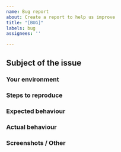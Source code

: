 ```yaml
---
name: Bug report
about: Create a report to help us improve
title: "[BUG]"
labels: bug
assignees: ''

---
```


## Subject of the issue
<!-- Describe your issue here. Please also include error message and exact time of incident. -->

### Your environment
<!--* Operating System and browser -->

### Steps to reproduce
<!-- Tell us how to reproduce this issue. -->

### Expected behaviour
<!-- Tell us what should happen -->

### Actual behaviour
<!-- Tell us what happens instead -->

### Screenshots / Other
<!-- If applicable, add screenshots or more context to help explain your problem. PLEASE DO NOT INCLUDE IMAGES WITH SENSITIVE INFORMATION -->
